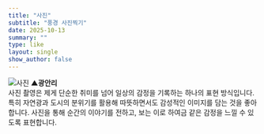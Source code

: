 ```yaml
---
title: "사진"
subtitle: "풍경 사진찍기"
date: 2025-10-13
summary: ""
type: like
layout: single
show_author: false
---
```


![사진](hslike/picture.jpg)
**▲광안리**<br>
사진 촬영은 제게 단순한 취미를 넘어 일상의 감정을 기록하는 하나의 표현 방식입니다.
특히 자연광과 도시의 분위기를 활용해 따뜻하면서도 감성적인 이미지를 담는 것을 좋아합니다.
사진을 통해 순간의 이야기를 전하고, 보는 이로 하여금 같은 감정을 느낄 수 있도록 표현합니다.